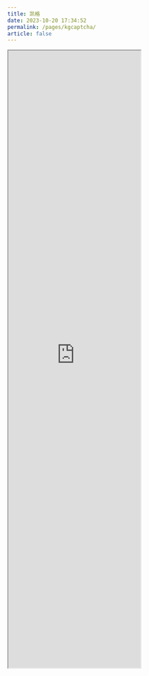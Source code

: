 ```yaml
---
title: 凯格
date: 2023-10-20 17:34:52
permalink: /pages/kgcaptcha/
article: false
---
```


<!-- <iframe src="https://www.kgcaptcha.com/demo/"  scrolling="no" style="height: 1150px; width: 1300px; margin-left: -185px"></iframe> -->

<iframe src="https://www.kgcaptcha.com/demo/"  scrolling="no" style="height: 1400px;"></iframe>